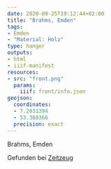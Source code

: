 ```yaml
---
date: 2020-09-25T19:12:44+02:00
title: "Brahms, Emden"
tags:
- Emden
- "Material: Holz"
type: hanger
outputs:
- html
- iiif-manifest
resources:
- src: "front.png"
  params:
    iiif: front/info.json
geojson:
  coordinates:
  - 7.2031394
  - 53.368366
  precision: exact
---
```

Brahms, Emden


<div class="source">Gefunden bei <a href="http://www.zeitzeug.de/">Zeitzeug</a></div>
